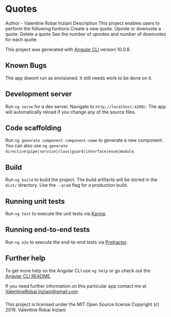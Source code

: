 # Quotes
Author - Valentine Robai Inziani
Description 
    This project enables users to perform the following funtions
    Create a new quote.
    Upvote or downvote a quote.
    Delete a quote
    See the number of upvotes and number of downvotes for each quote.

This project was generated with [Angular CLI](https://github.com/angular/angular-cli) version 10.0.6.

## Known Bugs

The app doesnt run as envisioned. It still needs work to be done on it.

## Development server

Run `ng serve` for a dev server. Navigate to `http://localhost:4200/`. The app will automatically reload if you change any of the source files.

## Code scaffolding

Run `ng generate component component-name` to generate a new component. You can also use `ng generate directive|pipe|service|class|guard|interface|enum|module`.

## Build

Run `ng build` to build the project. The build artifacts will be stored in the `dist/` directory. Use the `--prod` flag for a production build.

## Running unit tests

Run `ng test` to execute the unit tests via [Karma](https://karma-runner.github.io).

## Running end-to-end tests

Run `ng e2e` to execute the end-to-end tests via [Protractor](http://www.protractortest.org/).

## Further help

To get more help on the Angular CLI use `ng help` or go check out the [Angular CLI README](https://github.com/angular/angular-cli/blob/master/README.md).

If you need further information on this particular app contact me at ValentineRobai.Inziani@gmail.com

###
This project is licensed under the MIT Open Source license Copyright (c) 2019. Valentine Robai Inziani
